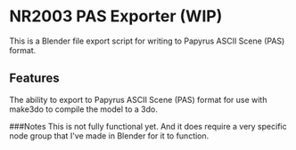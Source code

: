 # NR2003 PAS Exporter (WIP)
This is a Blender file export script for writing to Papyrus ASCII Scene (PAS) format. 

## Features
The ability to export to Papyrus ASCII Scene (PAS) format for use with make3do to compile the model to a 3do. 

###Notes
This is not fully functional yet. And it does require a very specific node group that I've made in Blender for it to function.
